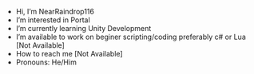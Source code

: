 - Hi, I’m NearRaindrop116
- I’m interested in Portal
- I’m currently learning Unity Development
- I’m available to work on beginer scripting/coding preferably c# or Lua [Not Available]
- How to reach me [Not Available]
- Pronouns: He/Him

